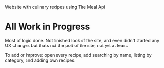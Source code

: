 Website with culinary recipes using The Meal Api

# All Work in Progress

Most of logic done. Not finished look of the site, and even didn't started any UX changes but thats not the poit of the site, not yet at least.

To add or improve: open every recipe, add searching by name, listing by category, and adding own recipes.
